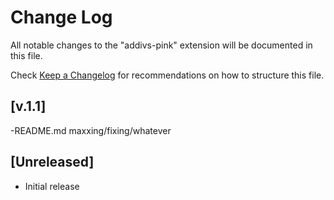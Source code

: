 # Change Log

All notable changes to the "addivs-pink" extension will be documented in this file.

Check [Keep a Changelog](http://keepachangelog.com/) for recommendations on how to structure this file.

## [v.1.1]

-README.md maxxing/fixing/whatever



## [Unreleased]

- Initial release
